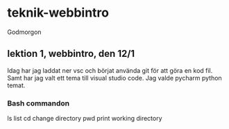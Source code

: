 # teknik-webbintro

Godmorgon

## lektion 1, webbintro, den 12/1

Idag har jag laddat ner vsc och börjat använda git för att göra en kod fil. 
Samt har jag valt ett tema till visual studio code. 
Jag valde pycharm python temat.

### Bash commandon

ls list
cd change directory
pwd print working directory

